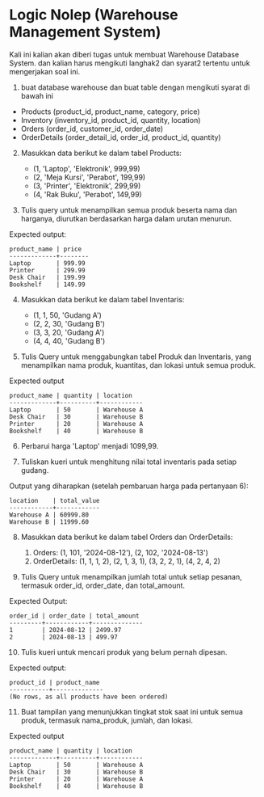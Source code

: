 # Logic Nolep (Warehouse Management System)
Kali ini kalian akan diberi tugas untuk membuat Warehouse Database System. dan kalian harus mengikuti langhak2 dan syarat2 tertentu untuk 
mengerjakan soal ini.

1. buat database warehouse dan buat table dengan mengikuti syarat di bawah ini
  -  Products (product_id, product_name, category, price)
  -  Inventory (inventory_id, product_id, quantity, location)
  -  Orders (order_id, customer_id, order_date)
  -  OrderDetails (order_detail_id, order_id, product_id, quantity)

2. Masukkan data berikut ke dalam tabel Products:
    - (1, 'Laptop', 'Elektronik', 999,99)
    - (2, 'Meja Kursi', 'Perabot', 199,99)
    - (3, 'Printer', 'Elektronik', 299,99)
    - (4, 'Rak Buku', 'Perabot', 149,99)
  
3. Tulis query untuk menampilkan semua produk beserta nama dan harganya, diurutkan berdasarkan harga dalam urutan menurun.

Expected output:
```
product_name | price
-------------+--------
Laptop       | 999.99
Printer      | 299.99
Desk Chair   | 199.99
Bookshelf    | 149.99
```

4. Masukkan data berikut ke dalam tabel Inventaris:
    - (1, 1, 50, 'Gudang A')
    - (2, 2, 30, 'Gudang B')
    - (3, 3, 20, 'Gudang A')
    - (4, 4, 40, 'Gudang B')
  
5. Tulis Query untuk menggabungkan tabel Produk dan Inventaris, yang menampilkan nama produk, kuantitas, dan lokasi untuk semua produk.

Expected output
```
product_name | quantity | location
-------------+----------+------------
Laptop       | 50       | Warehouse A
Desk Chair   | 30       | Warehouse B
Printer      | 20       | Warehouse A
Bookshelf    | 40       | Warehouse B
```

6. Perbarui harga 'Laptop' menjadi 1099,99.

7. Tuliskan kueri untuk menghitung nilai total inventaris pada setiap gudang.

Output yang diharapkan (setelah pembaruan harga pada pertanyaan 6):
```
location    | total_value
------------+------------
Warehouse A | 60999.80
Warehouse B | 11999.60
```

8. Masukkan data berikut ke dalam tabel Orders dan OrderDetails:
    1. Orders: (1, 101, '2024-08-12'), (2, 102, '2024-08-13')
    2. OrderDetails: (1, 1, 1, 2), (2, 1, 3, 1), (3, 2, 2, 1), (4, 2, 4, 2)
  
9. Tulis Query untuk menampilkan jumlah total untuk setiap pesanan, termasuk order_id, order_date, dan total_amount.

Expected Output:
```
order_id | order_date | total_amount
---------+------------+--------------
1        | 2024-08-12 | 2499.97
2        | 2024-08-13 | 499.97
```

10. Tulis kueri untuk mencari produk yang belum pernah dipesan.

Expected output:
```
product_id | product_name
-----------+--------------
(No rows, as all products have been ordered)
```

11. Buat tampilan yang menunjukkan tingkat stok saat ini untuk semua produk, termasuk nama_produk, jumlah, dan lokasi.

Expected output
```
product_name | quantity | location
-------------+----------+------------
Laptop       | 50       | Warehouse A
Desk Chair   | 30       | Warehouse B
Printer      | 20       | Warehouse A
Bookshelf    | 40       | Warehouse B
```
